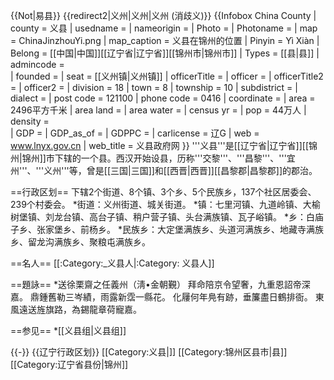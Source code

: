 {{Not|易县}}
{{redirect2|义州|义州|义州 (消歧义)}}
{{Infobox China County
| county = 义县
| usedname = 
| nameorigin = 
| Photo = 
| Photoname = 
| map = ChinaJinzhouYi.png
| map_caption = 义县在锦州的位置
| Pinyin = Yì Xiàn
| Belong = [[中国|中国]][[辽宁省|辽宁省]][[锦州市|锦州市]]
| Types = [[县|县]]
| admincode =  
| founded = 
| seat = [[义州镇|义州镇]]
| officerTitle = 
| officer = 
| officerTitle2 = 
| officer2 = 
| division = 18
| town = 8
| township = 10
| subdistrict = 
| dialect = 
| post code = 121100
| phone code = 0416
| coordinate = 
| area = 2496平方千米
| area land = 
| area water = 
| census yr = 
| pop = 44万人
| density =  
| GDP = 
| GDP_as_of = 
| GDPPC = 
| carlicense = 辽G
| web = www.lnyx.gov.cn
| web_title = 义县政府网
}}
'''义县'''是[[辽宁省|辽宁省]][[锦州|锦州]]市下辖的一个县。西汉开始设县，历称'''交黎'''、'''昌黎'''、'''宜州'''、'''义州'''等，曾是[[三国|三国]]和[[西晋|西晋]][[昌黎郡|昌黎郡]]的郡治。

==行政区划==
下辖2个街道、8个镇、3个乡、5个民族乡，137个社区居委会、239个村委会。
*街道：义州街道、城关街道。
*镇：七里河镇、九道岭镇、大榆树堡镇、刘龙台镇、高台子镇、稍户营子镇、头台满族镇、瓦子峪镇。
*乡：白庙子乡、张家堡乡、前杨乡。
*民族乡：大定堡满族乡、头道河满族乡、地藏寺满族乡、留龙沟满族乡、聚粮屯满族乡。

==名人==
[[:Category:_义县人|:Category: 义县人]]

==題詠==
<poem>
*送徐栗齋之任義州（淸•金朝覲）
拜命陪京令望奢，九重恩詔帝深嘉。
鼎鍾舊勒三岑績，雨露新霑一縣花。
化屨何年鳧有跡，垂簾盡日鶴排衙。
東風遠送旌旗路，為錫龍章荷寵嘉。
</poem>

==参见==
*[[义县组|义县组]]

{{-}}
{{辽宁行政区划}}
[[Category:义县|]]
[[Category:锦州区县市|县]]
[[Category:辽宁省县份|锦州]]